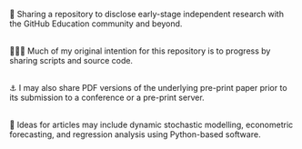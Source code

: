 🌱 Sharing a repository to disclose early-stage independent research with the GitHub Education community and beyond.
<p>
<br> 🙇🏿‍♂️ Much of my original intention for this repository is to progress by sharing scripts and source code.
<p>
<br> ⚓ I may also share PDF versions of the underlying pre-print paper prior to its submission to a conference or a pre-print server.
<p>
<br> 🌟 Ideas for articles may include dynamic stochastic modelling, econometric forecasting, and regression analysis using Python-based software.
